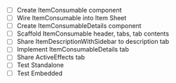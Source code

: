 - [ ] Create ItemConsumable component
- [ ] Wire ItemConsumable into Item Sheet
- [ ] Create ItemConsumableDetails component
- [ ] Scaffold ItemConsumable header, tabs, tab contents
- [ ] Share ItemDescriptionWithSidebar to description tab
- [ ] Implement ItemConsumableDetails tab
- [ ] Share ActiveEffects tab
- [ ] Test Standalone
- [ ] Test Embedded
